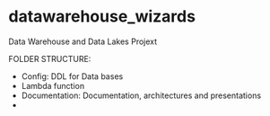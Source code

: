 # datawarehouse_wizards
Data Warehouse and Data Lakes Projext

FOLDER STRUCTURE:
- Config: DDL for Data bases
- Lambda function
- Documentation: Documentation, architectures and presentations
-
